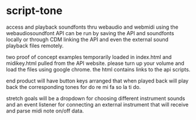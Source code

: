 # script-tone
access and playback soundfonts thru webaudio and webmidi using the webaudiosoundfont API
can be run by saving the API and soundfonts locally or through CDM linking the API and even the external sound playback files remotely.

two proof of concept examples temporarily loaded in index.html and midikey.html pulled from the API website.  please turn up your volume and load the files using google chrome.  the html contains links to the api scripts.

end product will have button keys arranged that when played back will play back the corresponding tones for do re mi fa so la ti do. 

stretch goals will be a dropdown for choosing different instrument sounds and an event listener for connecting an external instrument that will receive and parse midi note on/off data.

